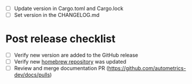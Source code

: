 - [ ] Update version in Cargo.toml and Cargo.lock
- [ ] Set version in the CHANGELOG.md

# Post release checklist

- [ ] Verify new version are added to the GitHub release
- [ ] Verify new [homebrew repository](https://github.com/autometrics-dev/homebrew-tap) was updated
- [ ] Review and merge documentation PR (https://github.com/autometrics-dev/docs/pulls)
